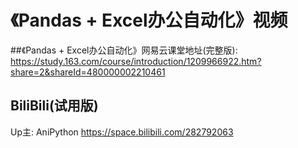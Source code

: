 # 《Pandas + Excel办公自动化》视频

##《Pandas + Excel办公自动化》网易云课堂地址(完整版):
https://study.163.com/course/introduction/1209966922.htm?share=2&shareId=480000002210461

## BiliBili(试用版)
Up主: AniPython
https://space.bilibili.com/282792063
